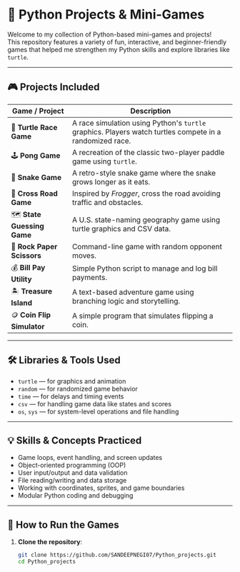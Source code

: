 # 🐍 Python Projects & Mini-Games

Welcome to my collection of Python-based mini-games and projects!  
This repository features a variety of fun, interactive, and beginner-friendly games that helped me strengthen my Python skills and explore libraries like `turtle`.

---

## 🎮 Projects Included

| Game / Project       | Description |
|----------------------|-------------|
| 🐢 **Turtle Race Game** | A race simulation using Python's `turtle` graphics. Players watch turtles compete in a randomized race. |
| 🕹 **Pong Game** | A recreation of the classic two-player paddle game using `turtle`. |
| 🐍 **Snake Game** | A retro-style snake game where the snake grows longer as it eats. |
| 🚦 **Cross Road Game** | Inspired by *Frogger*, cross the road avoiding traffic and obstacles. |
| 🗺 **State Guessing Game** | A U.S. state-naming geography game using turtle graphics and CSV data. |
| 🎲 **Rock Paper Scissors** | Command-line game with random opponent moves. |
| 💰 **Bill Pay Utility** | Simple Python script to manage and log bill payments. |
| 🏝 **Treasure Island** | A text-based adventure game using branching logic and storytelling. |
| 🪙 **Coin Flip Simulator** | A simple program that simulates flipping a coin. |

---

## 🛠 Libraries & Tools Used

- `turtle` — for graphics and animation
- `random` — for randomized game behavior
- `time` — for delays and timing events
- `csv` — for handling game data like states and scores
- `os`, `sys` — for system-level operations and file handling

---

## 💡 Skills & Concepts Practiced

- Game loops, event handling, and screen updates
- Object-oriented programming (OOP)
- User input/output and data validation
- File reading/writing and data storage
- Working with coordinates, sprites, and game boundaries
- Modular Python coding and debugging

---

## 🚀 How to Run the Games

1. **Clone the repository**:
   ```bash
   git clone https://github.com/SANDEEPNEGI07/Python_projects.git
   cd Python_projects
